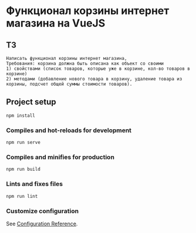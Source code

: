 # Функционал корзины интернет магазина на VueJS
## ТЗ
```
Написать функционал корзины интернет магазина, 
Требования: корзина должна быть описана как объект со своими 
1) свойствами (список товаров, которые уже в корзине, кол-во товаров в корзине) 
2) методами (добавление нового товара в корзину, удаление товара из корзины, подсчет общей суммы стоимости товаров).
```


## Project setup
```
npm install
```

### Compiles and hot-reloads for development
```
npm run serve
```

### Compiles and minifies for production
```
npm run build
```

### Lints and fixes files
```
npm run lint
```

### Customize configuration
See [Configuration Reference](https://cli.vuejs.org/config/).
